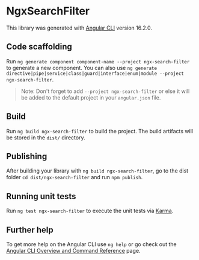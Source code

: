 # NgxSearchFilter

This library was generated with [Angular CLI](https://github.com/angular/angular-cli) version 16.2.0.

## Code scaffolding

Run `ng generate component component-name --project ngx-search-filter` to generate a new component. You can also use `ng generate directive|pipe|service|class|guard|interface|enum|module --project ngx-search-filter`.
> Note: Don't forget to add `--project ngx-search-filter` or else it will be added to the default project in your `angular.json` file. 

## Build

Run `ng build ngx-search-filter` to build the project. The build artifacts will be stored in the `dist/` directory.

## Publishing

After building your library with `ng build ngx-search-filter`, go to the dist folder `cd dist/ngx-search-filter` and run `npm publish`.

## Running unit tests

Run `ng test ngx-search-filter` to execute the unit tests via [Karma](https://karma-runner.github.io).

## Further help

To get more help on the Angular CLI use `ng help` or go check out the [Angular CLI Overview and Command Reference](https://angular.io/cli) page.
